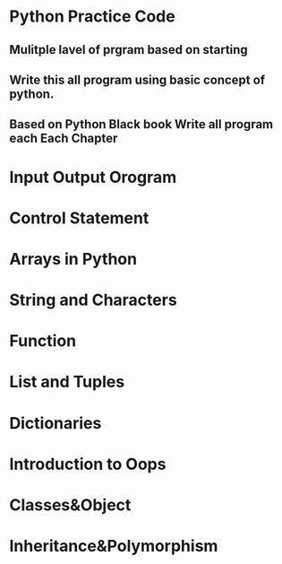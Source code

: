 # Python Practice Code
## Mulitple lavel of prgram based on starting 
## Write this all program using basic concept of python.
## Based on Python Black book Write all  program each Each Chapter

# Input Output Orogram

# Control Statement

# Arrays in Python

# String and Characters

# Function

# List and Tuples

# Dictionaries

# Introduction to Oops

# Classes&Object

# Inheritance&Polymorphism

